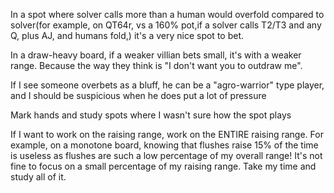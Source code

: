 
In a spot where solver calls more than a human would overfold compared to solver(for example, on QT64r, vs a 160% pot,if a solver calls T2/T3 and any Q, plus AJ, and humans fold,) it's a very nice spot to bet.

In a draw-heavy board, if a weaker villian bets small, it's with a weaker range. Because the way they think is "I don't want you to outdraw me".

If I see someone overbets as a bluff, he can be a "agro-warrior" type player, and I should be suspicious when he does put a lot of pressure

Mark hands and study spots where I wasn't sure how the spot plays

If I want to work on the raising range, work on the ENTIRE raising range. For example, on a monotone board, knowing that flushes raise 15% of the time is useless as flushes are such a low percentage of my overall range! It's not fine to focus on a small percentage of my raising range. Take my time and study all of it.